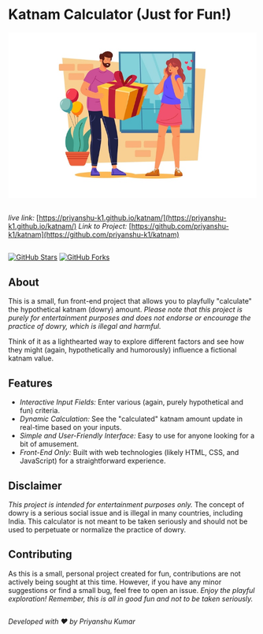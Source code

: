 # Katnam Calculator (Just for Fun!)
![Cover Image](https://github.com/priyanshu-k1/katnam/blob/main/res/cover-pic.png)
##
*live link:* [https://priyanshu-k1.github.io/katnam/](https://priyanshu-k1.github.io/katnam/)
*Link to Project:* [https://github.com/priyanshu-k1/katnam](https://github.com/priyanshu-k1/katnam)
##
[![GitHub Stars](https://img.shields.io/github/stars/priyanshu-k1/katnam?style=social)](https://github.com/priyanshu-k1/katnam)
[![GitHub Forks](https://img.shields.io/github/forks/priyanshu-k1/katnam?style=social)](https://github.com/priyanshu-k1/katnam)

## About

This is a small, fun front-end project that allows you to playfully "calculate" the hypothetical katnam (dowry) amount. *Please note that this project is purely for entertainment purposes and does not endorse or encourage the practice of dowry, which is illegal and harmful.*

Think of it as a lighthearted way to explore different factors and see how they might (again, hypothetically and humorously) influence a fictional katnam value.

## Features

* *Interactive Input Fields:* Enter various (again, purely hypothetical and fun) criteria.
* *Dynamic Calculation:* See the "calculated" katnam amount update in real-time based on your inputs.
* *Simple and User-Friendly Interface:* Easy to use for anyone looking for a bit of amusement.
* *Front-End Only:* Built with web technologies (likely HTML, CSS, and JavaScript) for a straightforward experience.
## Disclaimer

*This project is intended for entertainment purposes only.* The concept of dowry is a serious social issue and is illegal in many countries, including India. This calculator is not meant to be taken seriously and should not be used to perpetuate or normalize the practice of dowry.

## Contributing

As this is a small, personal project created for fun, contributions are not actively being sought at this time. However, if you have any minor suggestions or find a small bug, feel free to open an issue.
*Enjoy the playful exploration! Remember, this is all in good fun and not to be taken seriously.*
##
*Developed with ❤️ by Priyanshu Kumar*
